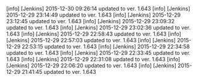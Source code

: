 [info] [Jenkins] 2015-12-30 09:26:14 updated to ver. 1.643
[info] [Jenkins] 2015-12-29 23:14:49 updated to ver. 1.643
[info] [Jenkins] 2015-12-29 23:12:45 updated to ver. 1.643
[info] [Jenkins] 2015-12-29 23:09:32 updated to ver. 1.643
[info] [Jenkins] 2015-12-29 23:02:36 updated to ver. 1.643
[info] [Jenkins] 2015-12-29 22:58:43 updated to ver. 1.643
[info] [Jenkins] 2015-12-29 22:57:03 updated to ver. 1.643
[info] [Jenkins] 2015-12-29 22:53:15 updated to ver. 1.643
[info] [Jenkins] 2015-12-29 22:34:58 updated to ver. 1.643
[info] [Jenkins] 2015-12-29 22:33:45 updated to ver. 1.643
[info] [Jenkins] 2015-12-29 22:31:08 updated to ver. 1.643
[info] [Jenkins] 2015-12-29 22:06:20 updated to ver. 1.643
[info] [Jenkins] 2015-12-29 21:41:45 updated to ver. 1.643
